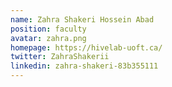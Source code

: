 ```yaml
---
name: Zahra Shakeri Hossein Abad
position: faculty
avatar: zahra.png
homepage: https://hivelab-uoft.ca/
twitter: ZahraShakerii
linkedin: zahra-shakeri-83b355111
---
```

